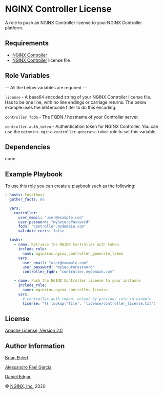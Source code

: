 NGINX Controller License
========================

A role to push an NGINX Controller license to your NGINX Controller platform.

Requirements
------------

*   [NGINX Controller](https://www.nginx.com/products/nginx-controller/)
*   [NGINX Controller](https://www.nginx.com/products/nginx-controller/) license file

Role Variables
--------------

-- All the below variables are required --

`license` - A base64 encoded string of your NGINX Controller license file. Has to be one line, with no line endings or carriage returns. The below example uses the b64encode filter to do this encoding. 

`controller.fqdn` - The FQDN / hostname of your Controller server.

`controller.auth_token` - Authentication token for NGINX Controller. You can use the `nginxinc.nginx-controller-generate-token` role to set this variable.

Dependencies
------------

none

Example Playbook
----------------

To use this role you can create a playbook such as the following:

```yaml
- hosts: localhost
  gather_facts: no

  vars:
    controller:
      user_email: "user@example.com"
      user_password: "mySecurePassword"
      fqdn: "controller.mydomain.com"
      validate_certs: false

  tasks:
    - name: Retrieve the NGINX Controller auth token
      include_role:
        name: nginxinc.nginx_controller_generate_token
      vars:
        user_email: "user@example.com"
        user_password: "mySecurePassword"
        controller_fqdn: "controller.mydomain.com"

    - name: Push the NGINX Controller license to your instance
      include_role:
        name: nginxinc.nginx_controller_license
      vars:
        # controller.auth_token: output by previous role in example
        license: "{{ lookup('file', 'license/controller_license.txt') | b64encode }}"
```

License
-------

[Apache License, Version 2.0](./LICENSE)

Author Information
------------------

[Brian Ehlert](https://github.com/brianehlert)

[Alessandro Fael Garcia](https://github.com/alessfg)

[Daniel Edgar](https://github.com/aknot242)

&copy; [NGINX, Inc.](https://www.nginx.com/) 2020
